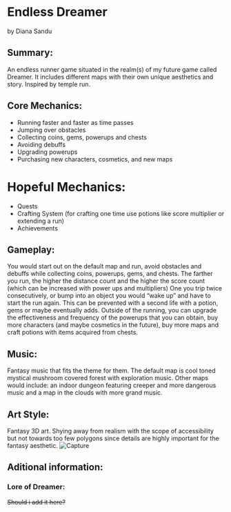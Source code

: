 # **Endless Dreamer**
by Diana Sandu

## **Summary**:
An endless runner game situated in the realm(s) of my future game called Dreamer. It includes different maps with their own unique aesthetics and story. Inspired by temple run.

## **Core Mechanics**:
-	Running faster and faster as time passes
-	Jumping over obstacles
-	Collecting coins, gems, powerups and chests
-	Avoiding debuffs
-	Upgrading powerups
-	Purchasing new characters, cosmetics, and new maps

# **Hopeful Mechanics**:
- Quests
- Crafting System (for crafting one time use potions like score multiplier or extending a run)
- Achievements

## **Gameplay**:
You would start out on the default map and run, avoid obstacles and debuffs while collecting coins, powerups, gems, and chests. The farther you run, the higher the distance count and the higher the score count (which can be increased with power ups and multipliers)
One you trip twice consecutively, or bump into an object you would “wake up” and have to start the run again. This can be prevented with a second life with a potion, gems or maybe eventually adds.
Outside of the running, you can upgrade the effectiveness and frequency of the powerups that you can obtain, buy more characters (and maybe cosmetics in the future), buy more maps and craft potions with items acquired from chests.

## **Music**:
Fantasy music that fits the theme for them. The default map is cool toned mystical mushroom covered forest with exploration music. Other maps would include: an indoor dungeon featuring creeper and more dangerous music and a map in the clouds with more grand music.

## **Art Style**:
Fantasy 3D art. 
Shying away from realism with the scope of accessibility but not towards too few polygons since details are highly important for the fantasy aesthetic.
![Capture](https://github.com/user-attachments/assets/7b413c6a-70e6-4539-8418-81d693abdb20)

## **Aditional information**:

### **Lore of Dreamer**:
~~Should i add it here?~~
